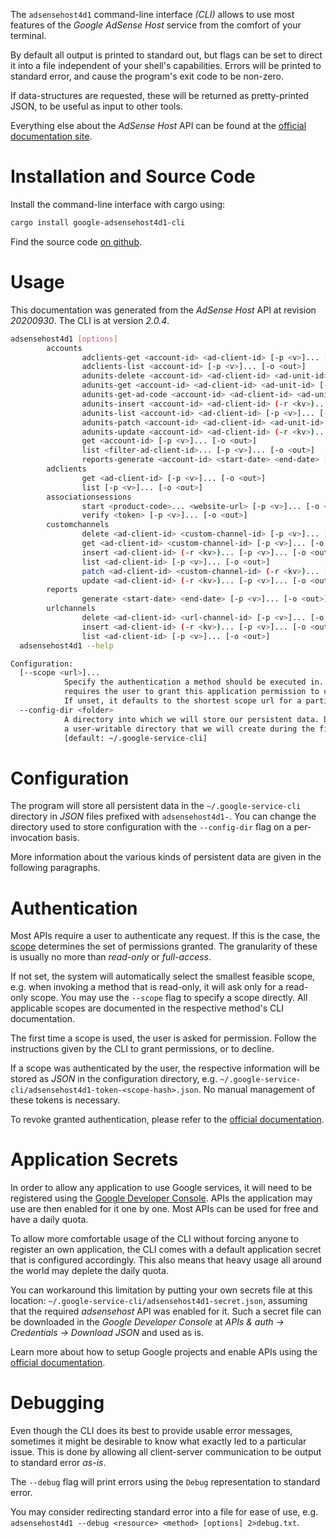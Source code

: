 <!---
DO NOT EDIT !
This file was generated automatically from 'src/mako/cli/README.md.mako'
DO NOT EDIT !
-->
The `adsensehost4d1` command-line interface *(CLI)* allows to use most features of the *Google AdSense Host* service from the comfort of your terminal.

By default all output is printed to standard out, but flags can be set to direct it into a file independent of your shell's
capabilities. Errors will be printed to standard error, and cause the program's exit code to be non-zero.

If data-structures are requested, these will be returned as pretty-printed JSON, to be useful as input to other tools.

Everything else about the *AdSense Host* API can be found at the
[official documentation site](https://developers.google.com/adsense/host/).

# Installation and Source Code

Install the command-line interface with cargo using:

```bash
cargo install google-adsensehost4d1-cli
```

Find the source code [on github](https://github.com/Byron/google-apis-rs/tree/main/gen/adsensehost4d1-cli).

# Usage

This documentation was generated from the *AdSense Host* API at revision *20200930*. The CLI is at version *2.0.4*.

```bash
adsensehost4d1 [options]
        accounts
                adclients-get <account-id> <ad-client-id> [-p <v>]... [-o <out>]
                adclients-list <account-id> [-p <v>]... [-o <out>]
                adunits-delete <account-id> <ad-client-id> <ad-unit-id> [-p <v>]... [-o <out>]
                adunits-get <account-id> <ad-client-id> <ad-unit-id> [-p <v>]... [-o <out>]
                adunits-get-ad-code <account-id> <ad-client-id> <ad-unit-id> [-p <v>]... [-o <out>]
                adunits-insert <account-id> <ad-client-id> (-r <kv>)... [-p <v>]... [-o <out>]
                adunits-list <account-id> <ad-client-id> [-p <v>]... [-o <out>]
                adunits-patch <account-id> <ad-client-id> <ad-unit-id> (-r <kv>)... [-p <v>]... [-o <out>]
                adunits-update <account-id> <ad-client-id> (-r <kv>)... [-p <v>]... [-o <out>]
                get <account-id> [-p <v>]... [-o <out>]
                list <filter-ad-client-id>... [-p <v>]... [-o <out>]
                reports-generate <account-id> <start-date> <end-date> [-p <v>]... [-o <out>]
        adclients
                get <ad-client-id> [-p <v>]... [-o <out>]
                list [-p <v>]... [-o <out>]
        associationsessions
                start <product-code>... <website-url> [-p <v>]... [-o <out>]
                verify <token> [-p <v>]... [-o <out>]
        customchannels
                delete <ad-client-id> <custom-channel-id> [-p <v>]... [-o <out>]
                get <ad-client-id> <custom-channel-id> [-p <v>]... [-o <out>]
                insert <ad-client-id> (-r <kv>)... [-p <v>]... [-o <out>]
                list <ad-client-id> [-p <v>]... [-o <out>]
                patch <ad-client-id> <custom-channel-id> (-r <kv>)... [-p <v>]... [-o <out>]
                update <ad-client-id> (-r <kv>)... [-p <v>]... [-o <out>]
        reports
                generate <start-date> <end-date> [-p <v>]... [-o <out>]
        urlchannels
                delete <ad-client-id> <url-channel-id> [-p <v>]... [-o <out>]
                insert <ad-client-id> (-r <kv>)... [-p <v>]... [-o <out>]
                list <ad-client-id> [-p <v>]... [-o <out>]
  adsensehost4d1 --help

Configuration:
  [--scope <url>]...
            Specify the authentication a method should be executed in. Each scope
            requires the user to grant this application permission to use it.
            If unset, it defaults to the shortest scope url for a particular method.
  --config-dir <folder>
            A directory into which we will store our persistent data. Defaults to
            a user-writable directory that we will create during the first invocation.
            [default: ~/.google-service-cli]

```

# Configuration

The program will store all persistent data in the `~/.google-service-cli` directory in *JSON* files prefixed with `adsensehost4d1-`.  You can change the directory used to store configuration with the `--config-dir` flag on a per-invocation basis.

More information about the various kinds of persistent data are given in the following paragraphs.

# Authentication

Most APIs require a user to authenticate any request. If this is the case, the [scope][scopes] determines the 
set of permissions granted. The granularity of these is usually no more than *read-only* or *full-access*.

If not set, the system will automatically select the smallest feasible scope, e.g. when invoking a
method that is read-only, it will ask only for a read-only scope. 
You may use the `--scope` flag to specify a scope directly. 
All applicable scopes are documented in the respective method's CLI documentation.

The first time a scope is used, the user is asked for permission. Follow the instructions given 
by the CLI to grant permissions, or to decline.

If a scope was authenticated by the user, the respective information will be stored as *JSON* in the configuration
directory, e.g. `~/.google-service-cli/adsensehost4d1-token-<scope-hash>.json`. No manual management of these tokens
is necessary.

To revoke granted authentication, please refer to the [official documentation][revoke-access].

# Application Secrets

In order to allow any application to use Google services, it will need to be registered using the 
[Google Developer Console][google-dev-console]. APIs the application may use are then enabled for it
one by one. Most APIs can be used for free and have a daily quota.

To allow more comfortable usage of the CLI without forcing anyone to register an own application, the CLI
comes with a default application secret that is configured accordingly. This also means that heavy usage
all around the world may deplete the daily quota.

You can workaround this limitation by putting your own secrets file at this location: 
`~/.google-service-cli/adsensehost4d1-secret.json`, assuming that the required *adsensehost* API 
was enabled for it. Such a secret file can be downloaded in the *Google Developer Console* at 
*APIs & auth -> Credentials -> Download JSON* and used as is.

Learn more about how to setup Google projects and enable APIs using the [official documentation][google-project-new].


# Debugging

Even though the CLI does its best to provide usable error messages, sometimes it might be desirable to know
what exactly led to a particular issue. This is done by allowing all client-server communication to be 
output to standard error *as-is*.

The `--debug` flag will print errors using the `Debug` representation to standard error.

You may consider redirecting standard error into a file for ease of use, e.g. `adsensehost4d1 --debug <resource> <method> [options] 2>debug.txt`.


[scopes]: https://developers.google.com/+/api/oauth#scopes
[revoke-access]: http://webapps.stackexchange.com/a/30849
[google-dev-console]: https://console.developers.google.com/
[google-project-new]: https://developers.google.com/console/help/new/